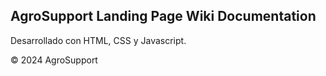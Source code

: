 ## AgroSupport Landing Page Wiki Documentation
Desarrollado con HTML, CSS y Javascript.

&copy; 2024 AgroSupport
